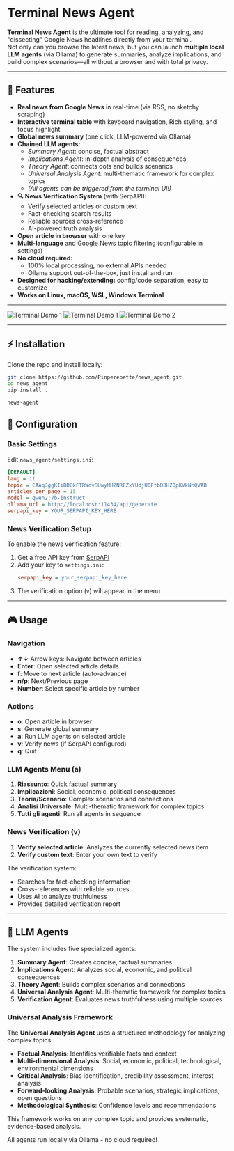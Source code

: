 # Terminal News Agent

**Terminal News Agent** is the ultimate tool for reading, analyzing, and "dissecting" Google News headlines directly from your terminal.  
Not only can you browse the latest news, but you can launch **multiple local LLM agents** (via Ollama) to generate summaries, analyze implications, and build complex scenarios—all without a browser and with total privacy.

---

## 🚀 Features

- **Real news from Google News** in real-time (via RSS, no sketchy scraping)
- **Interactive terminal table** with keyboard navigation, Rich styling, and focus highlight
- **Global news summary** (one click, LLM-powered via Ollama)
- **Chained LLM agents:**
  - *Summary Agent*: concise, factual abstract
  - *Implications Agent*: in-depth analysis of consequences
  - *Theory Agent*: connects dots and builds scenarios
  - *Universal Analysis Agent*: multi-thematic framework for complex topics
  - *(All agents can be triggered from the terminal UI!)*
- **🔍 News Verification System** (with SerpAPI):
  - Verify selected articles or custom text
  - Fact-checking search results
  - Reliable sources cross-reference
  - AI-powered truth analysis
- **Open article in browser** with one key
- **Multi-language** and Google News topic filtering (configurable in settings)
- **No cloud required:**
  - 100% local processing, no external APIs needed
  - Ollama support out-of-the-box, just install and run
- **Designed for hacking/extending:** config/code separation, easy to customize
- **Works on Linux, macOS, WSL, Windows Terminal**

---

![Terminal Demo 1](./image/term_1.png)
![Terminal Demo 1](./image/term_2.png)
![Terminal Demo 2](./image/term_3.png)

---

## ⚡ Installation

Clone the repo and install locally:

```bash
git clone https://github.com/Pinperepette/news_agent.git
cd news_agent
pip install .

news-agent
```

## 🔧 Configuration

### Basic Settings

Edit `news_agent/settings.ini`:

```ini
[DEFAULT]
lang = it
topic = CAAqJggKIiBDQkFTRWdvSUwyMHZNRFZxYUdjU0FtbDBHZ0pKVkNnQVAB
articles_per_page = 15
model = qwen2:7b-instruct
ollama_url = http://localhost:11434/api/generate
serpapi_key = YOUR_SERPAPI_KEY_HERE
```

### News Verification Setup

To enable the news verification feature:

1. Get a free API key from [SerpAPI](https://serpapi.com/)
2. Add your key to `settings.ini`:
   ```ini
   serpapi_key = your_serpapi_key_here
   ```
3. The verification option (`v`) will appear in the menu

---

## 🎮 Usage

### Navigation
- **↑↓** Arrow keys: Navigate between articles
- **Enter**: Open selected article details
- **f**: Move to next article (auto-advance)
- **n/p**: Next/Previous page
- **Number**: Select specific article by number

### Actions
- **o**: Open article in browser
- **s**: Generate global summary
- **a**: Run LLM agents on selected article
- **v**: Verify news (if SerpAPI configured)
- **q**: Quit

### LLM Agents Menu (a)
1. **Riassunto**: Quick factual summary
2. **Implicazioni**: Social, economic, political consequences
3. **Teoria/Scenario**: Complex scenarios and connections
4. **Analisi Universale**: Multi-thematic framework for complex topics
5. **Tutti gli agenti**: Run all agents in sequence

### News Verification (v)
1. **Verify selected article**: Analyzes the currently selected news item
2. **Verify custom text**: Enter your own text to verify

The verification system:
- Searches for fact-checking information
- Cross-references with reliable sources
- Uses AI to analyze truthfulness
- Provides detailed verification report

---

## 🤖 LLM Agents

The system includes five specialized agents:

1. **Summary Agent**: Creates concise, factual summaries
2. **Implications Agent**: Analyzes social, economic, and political consequences
3. **Theory Agent**: Builds complex scenarios and connections
4. **Universal Analysis Agent**: Multi-thematic framework for complex topics
5. **Verification Agent**: Evaluates news truthfulness using multiple sources

### Universal Analysis Framework

The **Universal Analysis Agent** uses a structured methodology for analyzing complex topics:

- **Factual Analysis**: Identifies verifiable facts and context
- **Multi-dimensional Analysis**: Social, economic, political, technological, environmental dimensions
- **Critical Analysis**: Bias identification, credibility assessment, interest analysis
- **Forward-looking Analysis**: Probable scenarios, strategic implications, open questions
- **Methodological Synthesis**: Confidence levels and recommendations

This framework works on any complex topic and provides systematic, evidence-based analysis.

All agents run locally via Ollama - no cloud required!
